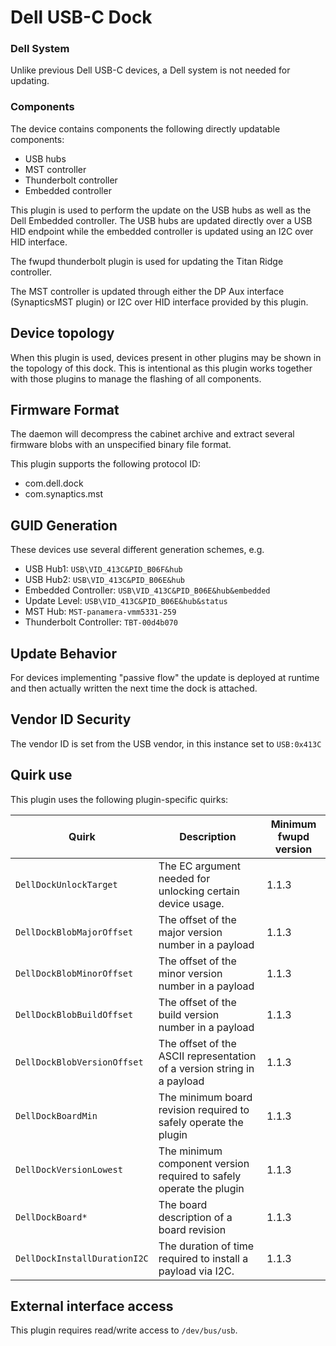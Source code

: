Dell USB-C Dock
=========

### Dell System
Unlike previous Dell USB-C devices, a Dell system is not needed for updating.

### Components
The device contains components the following directly updatable components:
* USB hubs
* MST controller
* Thunderbolt controller
* Embedded controller

This plugin is used to perform the update on the USB hubs as well as the Dell
Embedded controller.  The USB hubs are updated directly over a USB HID endpoint
while the embedded controller is updated using an I2C over HID interface.

The fwupd thunderbolt plugin is used for updating the Titan Ridge controller.

The MST controller is updated through either the DP Aux interface
(SynapticsMST plugin) or I2C over HID interface provided by this plugin.

## Device topology
When this plugin is used, devices present in other plugins may be shown in
the topology of this dock.  This is intentional as this plugin works together
with those plugins to manage the flashing of all components.

Firmware Format
---------------

The daemon will decompress the cabinet archive and extract several firmware
blobs with an unspecified binary file format.

This plugin supports the following protocol ID:

 * com.dell.dock
 * com.synaptics.mst

GUID Generation
---------------

These devices use several different generation schemes, e.g.

 * USB Hub1: `USB\VID_413C&PID_B06F&hub`
 * USB Hub2: `USB\VID_413C&PID_B06E&hub`
 * Embedded Controller: `USB\VID_413C&PID_B06E&hub&embedded`
 * Update Level: `USB\VID_413C&PID_B06E&hub&status`
 * MST Hub: `MST-panamera-vmm5331-259`
 * Thunderbolt Controller: `TBT-00d4b070`

Update Behavior
---------------

For devices implementing "passive flow" the update is deployed at runtime and
then actually written the next time the dock is attached.

Vendor ID Security
------------------

The vendor ID is set from the USB vendor, in this instance set to `USB:0x413C`

Quirk use
---------
This plugin uses the following plugin-specific quirks:

| Quirk                        | Description                                                             | Minimum fwupd version |
|------------------------------|-------------------------------------------------------------------------|-----------------------|
| `DellDockUnlockTarget`       | The EC argument needed for unlocking certain device usage.              | 1.1.3                 |
| `DellDockBlobMajorOffset`    | The offset of the major version number in a payload                     | 1.1.3                 |
| `DellDockBlobMinorOffset`    | The offset of the minor version number in a payload                     | 1.1.3                 |
| `DellDockBlobBuildOffset`    | The offset of the build version number in a payload                     | 1.1.3                 |
| `DellDockBlobVersionOffset`  | The offset of the ASCII representation of a version string in a payload | 1.1.3                 |
| `DellDockBoardMin`           | The minimum board revision required to safely operate the plugin        | 1.1.3                 |
| `DellDockVersionLowest`      | The minimum component version required to safely operate the plugin     | 1.1.3                 |
| `DellDockBoard*`             | The board description of a board revision                               | 1.1.3                 |
| `DellDockInstallDurationI2C` | The duration of time required to install a payload via I2C.             | 1.1.3                 |

External interface access
-------------------------
This plugin requires read/write access to `/dev/bus/usb`.
